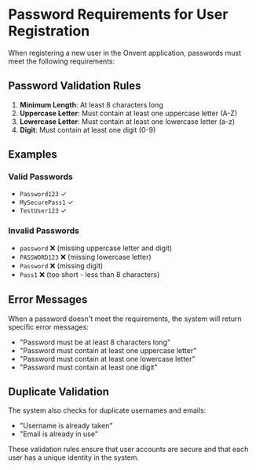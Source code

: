 # Password Requirements for User Registration

When registering a new user in the Onvent application, passwords must meet the following requirements:

## Password Validation Rules

1. **Minimum Length**: At least 8 characters long
2. **Uppercase Letter**: Must contain at least one uppercase letter (A-Z)
3. **Lowercase Letter**: Must contain at least one lowercase letter (a-z)
4. **Digit**: Must contain at least one digit (0-9)

## Examples

### Valid Passwords
- `Password123` ✓
- `MySecurePass1` ✓
- `TestUser123` ✓

### Invalid Passwords
- `password` ❌ (missing uppercase letter and digit)
- `PASSWORD123` ❌ (missing lowercase letter)
- `Password` ❌ (missing digit)
- `Pass1` ❌ (too short - less than 8 characters)

## Error Messages

When a password doesn't meet the requirements, the system will return specific error messages:

- "Password must be at least 8 characters long"
- "Password must contain at least one uppercase letter"
- "Password must contain at least one lowercase letter"
- "Password must contain at least one digit"

## Duplicate Validation

The system also checks for duplicate usernames and emails:

- "Username is already taken"
- "Email is already in use"

These validation rules ensure that user accounts are secure and that each user has a unique identity in the system.
